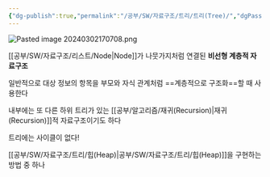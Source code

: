```yaml
---
{"dg-publish":true,"permalink":"/공부/SW/자료구조/트리/트리(Tree)/","dgPassFrontmatter":true}
---
```


![Pasted image 20240302170708.png](/img/user/%EC%B2%A8%EB%B6%80%ED%8C%8C%EC%9D%BC/Pasted%20image%2020240302170708.png)

[[공부/SW/자료구조/리스트/Node\|Node]]가 나뭇가지처럼 연결된 **비선형 계층적 자료구조**

일반적으로 대상 정보의 항목을 부모와 자식 관계처럼 ==계층적으로 구조화==할 때 사용한다


내부에는 또 다른 하위 트리가 있는 [[공부/알고리즘/재귀(Recursion)\|재귀(Recursion)]]적 자료구조이기도 하다

트리에는 사이클이 없다! 

[[공부/SW/자료구조/트리/힙(Heap)\|공부/SW/자료구조/트리/힙(Heap)]]을 구현하는 방법 중 하나
